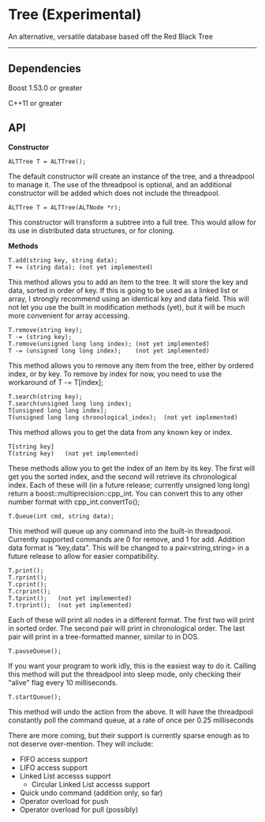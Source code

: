 # Tree (Experimental)
An alternative, versatile database based off the Red Black Tree

---

## Dependencies

Boost 1.53.0 or greater

C++11 or greater

## API

**Constructor**

    ALTTree T = ALTTree();
The default constructor will create an instance of the tree, and a threadpool to manage it. The use of the threadpool is optional, and an additional constructor will be added which does not include the threadpool.

    ALTTree T = ALTTree(ALTNode *r);
This constructor will transform a subtree into a full tree. This would allow for its use in distributed data structures, or for cloning.

**Methods**

    T.add(string key, string data);
    T += (string data); (not yet implemented)
This method allows you to add an item to the tree. It will store the key and data, sorted in order of key. If this is going to be used as a linked list or array, I strongly recommend using an identical key and data field. This will not let you use the built in modification methods (yet), but it will be much more convenient for array accessing.

    T.remove(string key);
    T -= (string key);
    T.remove(unsigned long long index); (not yet implemented)
    T -= (unsigned long long index);    (not yet implemented)
This method allows you to remove any item from the tree, either by ordered index, or by key. To remove by index for now, you need to use the workaround of T -= T[index];

    T.search(string key);
    T.search(unsigned long long index);
    T[unsigned long long index];
    T(unsigned long long chronological_index);  (not yet implemented)
This method allows you to get the data from any known key or index.

    T[string key]
    T(string key)   (not yet implemented)
These methods allow you to get the index of an item by its key. The first will get you the sorted index, and the second will retrieve its chronological index. Each of these will (in a future release; currently unsigned long long) return a boost::multiprecision::cpp_int. You can convert this to any other number format with cpp_int.convertTo<class T>();

    T.Queue(int cmd, string data);
This method will queue up any command into the built-in threadpool. Currently supported commands are 0 for remove, and 1 for add. Addition data format is "key,data". This will be changed to a pair<string,string> in a future release to allow for easier compatibility.

    T.print();
    T.rprint();
    T.cprint();
    T.crprint();
    T.tprint();   (not yet implemented)
    T.trprint();  (not yet implemented)
Each of these will print all nodes in a different format. The first two will print in sorted order. The second pair will print in chronological order. The last pair will print in a tree-formatted manner, similar to in DOS.

    T.pauseQueue();
If you want your program to work idly, this is the easiest way to do it. Calling this method will put the threadpool into sleep mode, only checking their "alive" flag every 10 milliseconds.

    T.startQueue();
This method will undo the action from the above. It will have the threadpool constantly poll the command queue, at a rate of once per 0.25 milliseconds

There are more coming, but their support is currently sparse enough as to not deserve over-mention. They will include:

* FIFO access support
* LIFO access support
* Linked List accesss support
  * Circular Linked List accesss support
* Quick undo command (addition only, so far)
* Operator overload for push
* Operator overload for pull (possibly)
